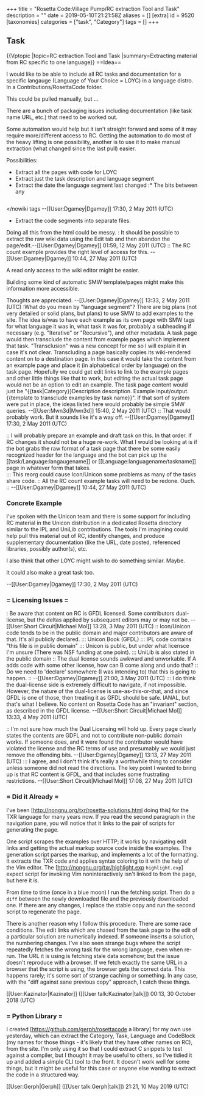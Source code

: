+++
title = "Rosetta Code:Village Pump/RC extraction Tool and Task"
description = ""
date = 2019-05-10T21:21:58Z
aliases = []
[extra]
id = 9520
[taxonomies]
categories = ["task", "Category"]
tags = []
+++

## Task

{{Vptopic
|topic=RC extraction Tool and Task
|summary=Extracting material from RC specific to one language}}
==Idea==

I would like to be able to include all RC tasks and documentation for a specific langauge (Language of Your Choice = LOYC) in a language distro. In a Contributions/RosettaCode folder.

This could be pulled manually, but ...

There are a bunch of packaging issues including documentation (like task name URL, etc.) that need to be worked out.

Some automation would help but it isn't straight forward and some of it may require more/different access to RC.  Getting the automation to do most of the heavy lifting is one possibility, another is to use it to make manual extraction (what changed since the last pull) easier.

Possibilities:
*  Extract all the pages with code for LOYC
*  Extract just the task description and language segment
*  Extract the date the language segment last changed
:*  The bits between any <nowiki>
```XYZ>...
```
</nowiki
 tags --[[User:Dgamey|Dgamey]] 17:30, 2 May 2011 (UTC)
*  Extract the code segments into separate files.

Doing all this from the html could be messy.
:  It should be possible to extract the raw wiki data using the Edit tab and then abandon the page/edit.--[[User:Dgamey|Dgamey]] 01:59, 12 May 2011 (UTC)
:: The RC count example provides the right level of access for this.  --[[User:Dgamey|Dgamey]] 10:44, 27 May 2011 (UTC)

A read only access to the wiki editor might be easier.

Building some kind of automatic SMW template/pages might make this information more accessible.

Thoughts are appreciated. --[[User:Dgamey|Dgamey]] 13:33, 2 May 2011 (UTC)
:What do you mean by "language segment"? There are big plans (not very detailed or solid plans, but plans) to use SMW to add examples to the site. The idea is/was to have each example as its own page with SMW tags for what language it was in, what task it was for, probably a subheading if necessary (e.g. "Iterative" or "Recursive"), and other metadata. A task page would then transclude the content from example pages which implement that task. "Transclusion" was a new concept for me so I will explain it in case it's not clear. Transcluding a page basically copies its wiki-rendered content on to a destination page. In this case it would take the content from an example page and place it (in alphabetical order by language) on the task page. Hopefully we could get edit links to link to the example pages and other little things like that to work, but editing the actual task page would not be an option to edit an example. The task page content would just be <nowiki>"{{task|Category}}Description description. Example input/output. {{template to transclude examples by task name}}"</nowiki>. If that sort of system were put in place, the ideas listed here would probably be simple SMW queries. --[[User:Mwn3d|Mwn3d]] 15:40, 2 May 2011 (UTC)
:: That would probably work.  But it sounds like it's a way off.  --[[User:Dgamey|Dgamey]] 17:30, 2 May 2011 (UTC)

:: I will probably prepare an example and draft task on this.  In that order. If RC changes it should not be a huge re-work.  What I would be looking at is if the bot grabs the raw format of a task page that there be some easily recognized header for the language and the bot can pick up the <nowiki>[[task/Language:langaugename]] or [[Language:languagename/taskname]]</nowiki> page in whatever form that takes.  
::: This reorg could cause Icon/Unicon some problems as many of the tasks share code.
:: All the RC count example tasks will need to be redone.  Ouch.  
:: --[[User:Dgamey|Dgamey]] 10:44, 27 May 2011 (UTC)


###  Concrete Example 

I've spoken with the Unicon team and there is some support for including RC material in the Unicon distribution in a dedicated Rosetta directory similar to the IPL and UniLib contributions.  The tools I'm imagining could help pull this material out of RC, identify changes, and produce supplementary documentation (like the URL, date posted, referenced libraries, possibly author(s), etc.

I also think that other LOYC might wish to do something similar.  Maybe.

It could also make a great task too.  

--[[User:Dgamey|Dgamey]] 17:30, 2 May 2011 (UTC)


### = Licensing Issues =

: Be aware that content on RC is GFDL licensed. Some contributors dual-license, but the deltas applied by subsequent editors may or may not be. --[[User:Short Circuit|Michael Mol]] 13:28, 3 May 2011 (UTC)
:: Icon/Unicon code tends to be in the public domain and major contributors are aware of that. It's all publicly declared.
::: Unicon Book (GFDL)
::: IPL code contains "this file is in public domain"
::: Unicon is public, but under what licensce I'm unsure (There was NSF funding at one point).
::: UniLib is also stated in the public domain
:: The dual license sounds awkward and unworkable.  If A adds code with some other license, how can B come along and undo that?
:: Do we need to 'declare' somewhere (I was intending to) that this is going to happen.
:: --[[User:Dgamey|Dgamey]] 21:00, 3 May 2011 (UTC)
::: I do think the dual-license side is extremely difficult to navigate, if not impossible. However, the nature of the dual-license is use-as-this-or-that, and since GFDL is one of those, then treating it as GFDL should be safe. IANAL, but that's what I believe. No content on Rosetta Code has an "invariant" section, as described in the GFDL license. --[[User:Short Circuit|Michael Mol]] 13:33, 4 May 2011 (UTC)

:: I'm not sure how much the Dual Licensing will hold up.  Every page clearly states the contents are GDFL and not to contribute non-public domain works.  If someone does, and it were found the contributor would have violated the license and the RC terms of use and presumably we would just remove the offending bits.  --[[User:Dgamey|Dgamey]] 13:13, 27 May 2011 (UTC)
::: I agree, and I don't think it's really a worthwhile thing to consider unless someone did not read the directions. The key point I wanted to bring up is that RC content is GFDL, and that includes some frustrating restrictions. --[[User:Short Circuit|Michael Mol]] 17:08, 27 May 2011 (UTC)


### = Did it Already =


I've been [http://nongnu.org/txr/rosetta-solutions.html doing this] for the TXR language for many years now. If you read the second paragraph in the navigation pane, you will notice that it links to the pair of scripts for generating the page.

One script scrapes the examples over HTTP; it works by navigating edit links and getting the actual markup source code inside the examples. The generation script parses the markup, and implements a lot of the formatting. It extracts the TXR code and applies syntax coloring to it with the help of the Vim editor.  The [http://nongnu.org/txr/highlight.exp <code>highlight.exp</code>] expect script for invoking Vim noninteractively isn't linked to from the page, but here it is.

From time to time (once in a blue moon) I run the fetching script. Then do a <code>diff</code> between the newly downloaded file and the previously downloaded one. If there are any changes, I replace the stable copy and run the second script to regenerate the page.

There is another reason why I follow this procedure. There are some race conditions. The edit links which are chased from the task page to the edit of a particular solution are numerically indexed. If someone inserts a solution, the numbering changes. I've also seen strange bugs where the script repeatedly fetches the wrong task for the wrong language, even when re-run. The URL it is using is fetching stale data somehow; but the issue doesn't reproduce with a browser. If we fetch exactly the same URL in a browser that the script is using, the browser gets the correct data. This happens rarely; it's some sort of strange caching or something. In any case, with the "diff against sane previous copy" approach, I catch these things.

[[User:Kazinator|Kazinator]] ([[User talk:Kazinator|talk]]) 00:13, 30 October 2018 (UTC)


### = Python Library =


I created [https://github.com/gerph/rosettacode a library] for my own use yesterday, which can extract the Category, Task, Language and CodeBlock (my names for those things - it's likely that they have other names on RC), from the site. I'm only using it so that I could extract C snippets to test against a compiler, but I thought it may be useful to others, so I've tidied it up and added a simple CLI tool to the front. It doesn't work well for some things, but it might be useful for this case or anyone else wanting to extract the code in a structured way.

[[User:Gerph|Gerph]] ([[User talk:Gerph|talk]]) 21:21, 10 May 2019 (UTC)
